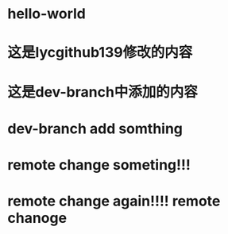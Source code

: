 # hello-world
# 这是lycgithub139修改的内容
# 这是dev-branch中添加的内容
# dev-branch add somthing
# remote change someting!!!
# remote change again!!!! remote chanoge
